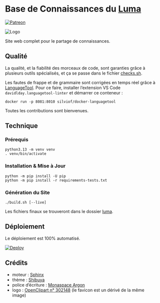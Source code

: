 # Base de Connaissances du [Luma](https://fr.wiktionary.org/wiki/luma)

[![Patreon](https://img.shields.io/badge/Patreon-F96854?style=for-the-badge&logo=patreon&logoColor=white)](https://www.patreon.com/mschoentgen)

![Logo](sources/_static/logo.svg)

Site web complet pour le partage de connaissances.

## Qualité

La qualité, et la fiabilité des morceaux de code, sont garanties grâce à plusieurs outils spécialisés, et ça se passe dans le fichier [checks.sh](checks.sh).

Les fautes de frappe et de grammaire sont corrigées en temps réel grâce à [LanguageTool](https://languagetool.org). Pour ce faire, installer l’extension VS Code `davidlday.languagetool-linter` et démarrer ce conteneur :

```shell
docker run -p 8081:8010 silviof/docker-languagetool
```

Toutes les contributions sont bienvenues.

## Technique

### Prérequis

```shell
python3.13 -m venv venv
. venv/bin/activate
```

### Installation & Mise à Jour

```shell
python -m pip install -U pip
python -m pip install -r requirements-tests.txt
```

### Génération du Site

```shell
./build.sh [--live]
```

Les fichiers finaux se trouveront dans le dossier [luma](./luma).

## Déploiement

Le déploiement est 100% automatisé.

[![Deploy](https://github.com/BoboTiG/luma/actions/workflows/deploy.yml/badge.svg)](https://github.com/BoboTiG/luma/actions/workflows/deploy.yml)

## Crédits

- moteur : [Sphinx](https://www.sphinx-doc.org)
- thème : [Shibuya](https://shibuya.lepture.com)
- police d’écriture : [Monaspace Argon](https://monaspace.githubnext.com)
- logo : [OpenClipart n° 302148](https://openclipart.org/detail/302148) (le favicon est un dérivé de la même image)
